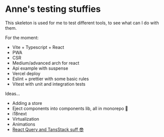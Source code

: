 # Anne's testing stuffies

This skeleton is used for me to test different tools, to see what can I do with them.

For the moment:

- Vite + Typescript + React
- PWA
- CSR
- Medium/advanced arch for react
- Api example with suspense
- Vercel deploy
- Eslint + prettier with some basic rules
- Vitest with unit and integration tests

Ideas...
 - Adding a store
- Eject components into components lib, all in monorepo 🧠
- i18next
- Virtualization
- Animations
- [React Query and TansStack suff 😎](https://tanstack.com/)